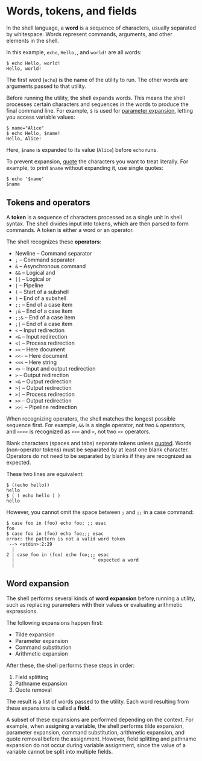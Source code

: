 # Words, tokens, and fields

In the shell language, a **word** is a sequence of characters, usually separated by whitespace. Words represent commands, arguments, and other elements in the shell.

In this example, `echo`, `Hello,`, and `world!` are all words:

```shell
$ echo Hello, world!
Hello, world!
```

The first word (`echo`) is the name of the utility to run. The other words are arguments passed to that utility.

Before running the utility, the shell expands words. This means the shell processes certain characters and sequences in the words to produce the final command line. For example, `$` is used for [parameter expansion](parameters.md), letting you access variable values:

```shell
$ name="Alice"
$ echo Hello, $name!
Hello, Alice!
```

Here, `$name` is expanded to its value (`Alice`) before `echo` runs.

To prevent expansion, [quote](quoting.md) the characters you want to treat literally. For example, to print `$name` without expanding it, use single quotes:

```shell
$ echo '$name'
$name
```

## Tokens and operators

A **token** is a sequence of characters processed as a single unit in shell syntax. The shell divides input into tokens, which are then parsed to form commands. A token is either a word or an operator.

The shell recognizes these **operators**:

- Newline – Command separator
- `;` – Command separator
- `&` – Asynchronous command
- `&&` – Logical and
- `||` – Logical or
- `|` – Pipeline
- `(` – Start of a subshell
- `)` – End of a subshell
- `;;` – End of a case item
- `;&` – End of a case item
- `;;&` – End of a case item
- `;|` – End of a case item
- `<` – Input redirection
- `<&` – Input redirection
- `<(` – Process redirection
- `<<` – Here document
- `<<-` – Here document
- `<<<` – Here string
- `<>` – Input and output redirection
- `>` – Output redirection
- `>&` – Output redirection
- `>|` – Output redirection
- `>(` – Process redirection
- `>>` – Output redirection
- `>>|` – Pipeline redirection

When recognizing operators, the shell matches the longest possible sequence first. For example, `&&` is a single operator, not two `&` operators, and `<<<<` is recognized as `<<<` and `<`, not two `<<` operators.

Blank characters (spaces and tabs) separate tokens unless [quoted](quoting.md). Words (non-operator tokens) must be separated by at least one blank character. Operators do not need to be separated by blanks if they are recognized as expected.

These two lines are equivalent:

```shell
$ ((echo hello))
hello
$ ( ( echo hello ) )
hello
```

However, you cannot omit the space between `;` and `;;` in a case command:

```shell
$ case foo in (foo) echo foo; ;; esac
foo
$ case foo in (foo) echo foo;;; esac
error: the pattern is not a valid word token
 --> <stdin>:2:29
  |
2 | case foo in (foo) echo foo;;; esac
  |                             ^ expected a word
  |
```

## Word expansion

The shell performs several kinds of **word expansion** before running a utility, such as replacing parameters with their values or evaluating arithmetic expressions.

The following expansions happen first:

- Tilde expansion
- Parameter expansion
- Command substitution
- Arithmetic expansion

After these, the shell performs these steps in order:

<!-- Brace expansion is not yet implemented. -->
1. Field splitting
2. Pathname expansion
3. Quote removal

The result is a list of words passed to the utility. Each word resulting from these expansions is called a **field**.

A subset of these expansions are performed depending on the context. For example, when assigning a variable, the shell performs tilde expansion, parameter expansion, command substitution, arithmetic expansion, and quote removal before the assignment. However, field splitting and pathname expansion do not occur during variable assignment, since the value of a variable cannot be split into multiple fields.

